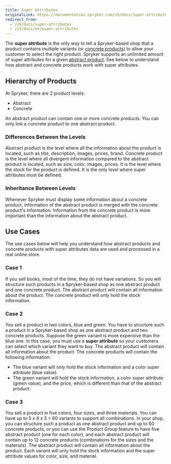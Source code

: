 ```yaml
---
title: Super Attributes
originalLink: https://documentation.spryker.com/v5/docs/super-attributes
redirect_from:
  - /v5/docs/super-attributes
  - /v5/docs/en/super-attributes
---
```


The **super attribute** is the only way to tell a Spryker-based shop that a product contains multiple variants (or [concrete products](/docs/scos/dev/features/202005.0/product-information-management/product-abstraction.html)) to allow your customer to select the right product.
Spryker supports an unlimited amount of super attributes for a given [abstract product](/docs/scos/dev/features/202005.0/product-information-management/product-abstraction.html). See below to understand how abstract and concrete products work with super attributes.

## Hierarchy of Products

At Spryker, there are 2 product levels:
* Abstract
* Concrete

An abstract product can contain one or more concrete products. You can only link a concrete product to one abstract product.

### Differences Between the Levels

Abstract product is the level where all the information about the product is located, such as title, description, images, prices, brand.
Concrete product is the level where all divergent information compared to the abstract product is located, such as size, color, images, prices. It is the level where the stock for the product is defined. It is the only level where super attributes must be defined.

### Inheritance Between Levels

Whenever Spryker must display some information about a concrete product, information of the abstract product is merged with the concrete product's information. Information from the concrete product is more important than the information about the abstract product.

## Use Cases
The use cases below will help you understand how abstract products and concrete products with super attributes data are used and processed in a real online store.

### Case 1

If you sell books, most of the time, they do not have variations. So you will structure such products in a Spryker-based shop as one abstract product and one concrete product.
The abstract product will contain all information about the product. The concrete product will only hold the stock information.

### Case 2

You sell a product in two colors, blue and green. You have to structure such a product in a Spryker-based shop as one abstract product and two concrete products. Suppose the green variant is more expensive than the blue one. In this case, you must use a **super attribute** so your customers can select which variant they want to buy.
The abstract product will contain all information about the product.
The concrete products will contain the following  information:
* The blue variant will only hold the stock information and a color super attribute (blue value).
* The green variant will hold the stock information, a color super attribute (green value), and the price, which is different than that of the abstract product.

### Case 3

You sell a product in five colors, four sizes, and three materials. You can have up to 5 x 4 x 3 = 60 variants to support all combinations. In your shop, you can structure such a product as one abstract product and up to 60 concrete products, or you can use the Product Group feature to have five abstract product (one for each color), and each abstract product will contain up to 12 concrete products (combinations for the sizes and the materials).
The abstract product will contain all information about the product. Each variant will only hold the stock information and the super attribute values for color, size, and material.

